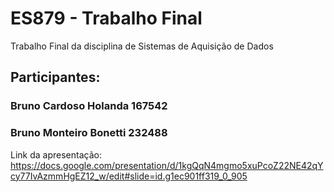# ES879 - Trabalho Final
Trabalho Final da disciplina de Sistemas de Aquisição de Dados
## Participantes:
### Bruno Cardoso Holanda 167542
### Bruno Monteiro Bonetti 232488
Link da apresentação:
https://docs.google.com/presentation/d/1kgQqN4mgmo5xuPcoZ22NE42qYcy77IvAzmmHgEZ12_w/edit#slide=id.g1ec901ff319_0_905
